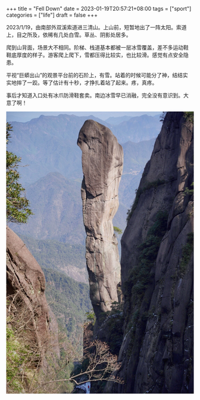 +++
title = "Fell Down"
date = 2023-01-19T20:57:21+08:00
tags = ["sport"]
categories = ["life"]
draft = false
+++

2023/1/19，由南部外双溪索道进三清山。上山前，短暂地出了一阵太阳。索道
上，目之所及，依稀有几处白雪。草丛、阴影处居多。

爬到山背面，场景大不相同。阶梯、栈道基本都被一层冰雪覆盖，差不多运动鞋
鞋底厚度的样子。游客爬上爬下，雪都压得比较实，也比较滑。感觉有点安全隐
患。

平视“巨蟒出山”的观景平台前的石阶上，有雪。站着的时候可能分了神，结结实
实地摔了一跤。等了估计有十秒，才挣扎着站了起来。疼，真疼。

事后才知道入口处有冰爪防滑鞋套卖。南边冰雪早已消融，完全没有意识到。大
意了啊！

![fell-down](/media/DSC07979.JPG)
